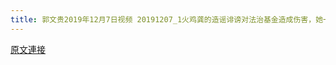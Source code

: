 ```yaml
---
title: 郭文贵2019年12月7日视频 20191207_1火鸡龚的造谣诽谤对法治基金造成伤害，她一定要赔偿
---
```


[原文連接](https://gnews.org/ThreadView/53477497)


